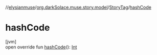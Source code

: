 //[elysianmuse](../../../index.md)/[org.darkSolace.muse.story.model](../index.md)/[StoryTag](index.md)/[hashCode](hash-code.md)

# hashCode

[jvm]\
open override fun [hashCode](hash-code.md)(): [Int](https://kotlinlang.org/api/latest/jvm/stdlib/kotlin/-int/index.html)
